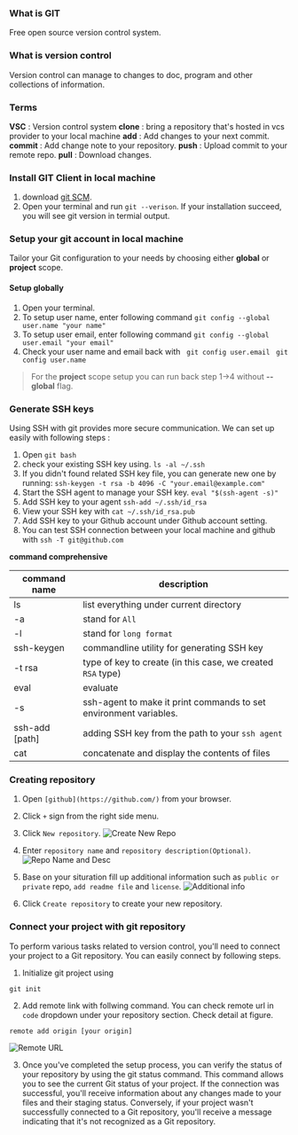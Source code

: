 ### What is GIT
Free open source version control system.



### What is version control
Version control can manage to changes to doc, program and other collections of information.



### Terms

**VSC** : Version control system
**clone** : bring a repository that's hosted in vcs provider to your local machine
**add** : Add changes to your next commit.
**commit** : Add change note to your repository.
**push** : Upload commit to your remote repo.
**pull** : Download changes. 



### Install GIT Client in local machine

1. download [git SCM](https://git-scm.com/downloads).
2. Open your terminal and run `git --verison`. If your installation succeed, you will see git version in termial output.



### Setup your git account in local machine

Tailor your Git configuration to your needs by choosing either **global** or **project** scope.

#### Setup globally

1. Open your terminal.
2. To setup user name, enter following command 
```git config --global user.name "your name"```
3. To setup user email, enter following command
```git config --global user.email "your email"```
4. Check your user name and email back with 
``` git config user.email```
``` git config user.name```

> For the **project** scope setup you can run back step 1->4 without **--global** flag.



### Generate SSH keys

Using SSH with git provides more secure communication. We can set up easily with following steps : 

1. Open `git bash`
2. check your existing SSH key using. 
```ls -al ~/.ssh ```
3. If you didn't found related SSH key file, you can generate new one by running:
```ssh-keygen -t rsa -b 4096 -C "your.email@example.com"```
4. Start the SSH agent to manage your SSH key.
```eval "$(ssh-agent -s)"```
5. Add SSH key to your agent
```ssh-add ~/.ssh/id_rsa```
6. View your SSH key with
```cat ~/.ssh/id_rsa.pub```
7. Add SSH key to your Github account under Github account setting.
8. You can test SSH connection between your local machine and github with 
```ssh -T git@github.com```

**command comprehensive**

| command name     | description       |
| ---------------- | ----------------- |
| ls               | list everything under current directory    |
| -a               | stand for `All`                            |
| -l               | stand for `long format`                    |
| ssh-keygen       | commandline utility for generating SSH key |
| -t rsa           | type of key to create (in this case, we created `RSA` type) |
| eval             | evaluate      |
| -s               | ssh-agent to make it print commands to set environment variables. |
| ssh-add [path]   | adding SSH key from the path to your `ssh agent` |
| cat              | concatenate and display the contents of files |




### Creating repository

1. Open `[github](https://github.com/)` from your browser.
2. Click `+` sign from the right side menu. 
3. Click `New repository`.
![Create New Repo](./assets/fig-1.png)

4. Enter `repository name` and `repository description(Optional)`.
![Repo Name and Desc](./assets/fig-2.png)

5. Base on your situration fill up additional information such as `public or private` repo, `add readme file` and `license`.
![Additional info](./assets/fig-3.png)

6. Click `Create repository` to create your new repository.




### Connect your project with git repository

To perform various tasks related to version control, you'll need to connect your project to a Git repository.
You can easily connect by following steps.

1. Initialize git project using
```
git init
```

2. Add remote link with follwing command. You can check remote url in `code` dropdown under your repository section. Check detail at figure.
```
remote add origin [your origin]
```
![Remote URL](./assets/fig-4.png)

3. Once you've completed the setup process, you can verify the status of your repository by using the git status command. This command allows you to see the current Git status of your project. If the connection was successful, you'll receive information about any changes made to your files and their staging status. Conversely, if your project wasn't successfully connected to a Git repository, you'll receive a message indicating that it's not recognized as a Git repository.
